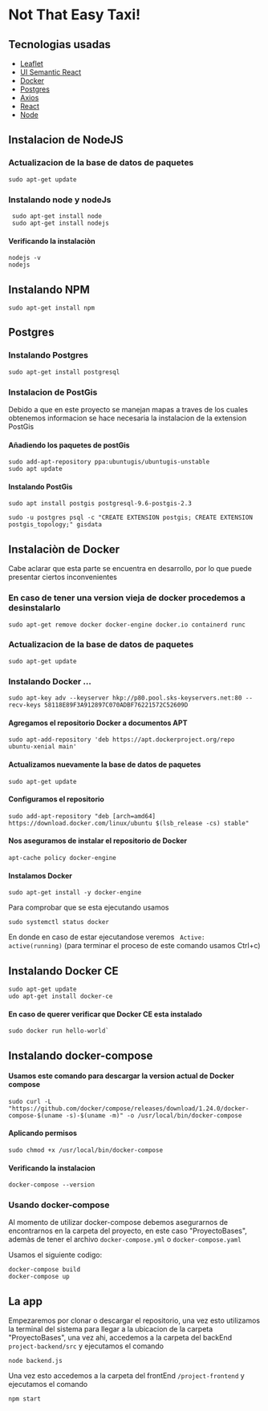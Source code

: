 # Not That Easy Taxi!

## Tecnologias usadas

* [Leaflet](https://leafletjs.com/)
* [UI Semantic React](https://react.semantic-ui.com/)
* [Docker](https://www.docker.com/)
* [Postgres](https://www.postgresql.org/)
* [Axios](https://github.com/axios/axios)
* [React](https://reactjs.org/)
* [Node](https://nodejs.org/es/)

## Instalacion de NodeJS

### Actualizacion de la base de datos de paquetes
```
sudo apt-get update
```
### Instalando node y nodeJs

```
 sudo apt-get install node
 sudo apt-get install nodejs
 ```
#### Verificando la instalaciòn

```
nodejs -v
nodejs
```
## Instalando NPM

```
sudo apt-get install npm
```
## Postgres

### Instalando Postgres
```
sudo apt-get install postgresql
```
### Instalacion de PostGis

Debido a que en este proyecto se manejan mapas a traves de los cuales obtenemos informacion se hace necesaria la instalacion de la extension PostGis

#### Añadiendo los paquetes de postGis
```
sudo add-apt-repository ppa:ubuntugis/ubuntugis-unstable
sudo apt update
```
#### Instalando PostGis

```
sudo apt install postgis postgresql-9.6-postgis-2.3

sudo -u postgres psql -c "CREATE EXTENSION postgis; CREATE EXTENSION postgis_topology;" gisdata
```

## Instalaciòn de Docker

Cabe aclarar que esta parte se encuentra en desarrollo, por lo que puede presentar ciertos inconvenientes

### En caso de tener una version vieja de docker procedemos a desinstalarlo
```
sudo apt-get remove docker docker-engine docker.io containerd runc
```
### Actualizacion de la base de datos de paquetes
```
sudo apt-get update
```
### Instalando Docker ...
```
sudo apt-key adv --keyserver hkp://p80.pool.sks-keyservers.net:80 --recv-keys 58118E89F3A912897C070ADBF76221572C52609D
```
#### Agregamos el repositorio Docker a documentos APT
```
sudo apt-add-repository 'deb https://apt.dockerproject.org/repo ubuntu-xenial main'
```
#### Actualizamos nuevamente la base de datos de paquetes
```
sudo apt-get update
```
#### Configuramos el repositorio
```
sudo add-apt-repository "deb [arch=amd64] https://download.docker.com/linux/ubuntu $(lsb_release -cs) stable"
```
#### Nos aseguramos de instalar el repositorio de Docker
```
apt-cache policy docker-engine
```
#### Instalamos Docker
```
sudo apt-get install -y docker-engine
```
Para comprobar que se esta ejecutando usamos 
```
sudo systemctl status docker
```
En donde en caso de estar ejecutandose veremos ``` Active: active(running)```
(para terminar el proceso de este comando usamos Ctrl+c)

## Instalando Docker CE
```
sudo apt-get update
udo apt-get install docker-ce
```
#### En caso de querer verificar que Docker CE esta instalado
```
sudo docker run hello-world`
```
## Instalando docker-compose

#### Usamos este comando para descargar la version actual de Docker compose

```
sudo curl -L "https://github.com/docker/compose/releases/download/1.24.0/docker-compose-$(uname -s)-$(uname -m)" -o /usr/local/bin/docker-compose
```
#### Aplicando permisos
```
sudo chmod +x /usr/local/bin/docker-compose
```

#### Verificando la instalacion
```
docker-compose --version
```

### Usando docker-compose

Al momento de utilizar docker-compose debemos asegurarnos de encontrarnos en la carpeta del proyecto, en este caso "ProyectoBases", ademàs de tener el archivo ```docker-compose.yml``` o ```docker-compose.yaml ```
 
Usamos el siguiente codigo:

```
docker-compose build
docker-compose up
```

## La app

Empezaremos por clonar o descargar el repositorio, una vez esto utilizamos la terminal del sistema para llegar a la ubicacion de la carpeta "ProyectoBases", una vez ahi, accedemos a la carpeta del backEnd ```project-backend/src``` y ejecutamos el comando 
```
node backend.js
```
Una vez esto accedemos a la carpeta del frontEnd ```/project-frontend``` y ejecutamos el comando
```
npm start
```
